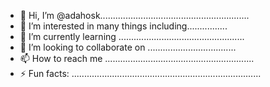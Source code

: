 - 👋 Hi, I’m @adahosk...........................................................
- 👀 I’m interested in many things including................
- 🌱 I’m currently learning ..................................................
- 💞️ I’m looking to collaborate on ...................................
- 📫 How to reach me ...........................................................
- ⚡ Fun facts: ...........................................................................
<!---..
adahosk/adahosk is a ✨ special ✨ repository because its `README.md` (this file) appears on your GitHub profile.
You can click the Preview link to take a look at your changes.
--->
